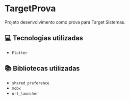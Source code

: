 # TargetProva

Projeto desenvolvimento como prova para Target Sistemas.

## 💻 Tecnologias utilizadas
- `Flutter`

## 📚 Bibliotecas utilizadas
- `shared_preference`
- `mobx`
- `url_launcher`
